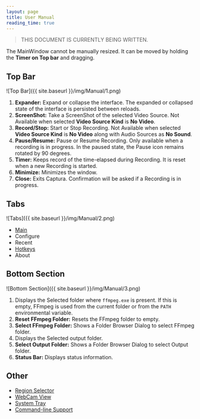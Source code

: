 ```yaml
---
layout: page
title: User Manual
reading_time: true
---
```


> THIS DOCUMENT IS CURRENTLY BEING WRITTEN.

The MainWindow cannot be manually resized.
It can be moved by holding the **Timer on Top bar** and dragging.

## Top Bar
![Top Bar]({{ site.baseurl }}/img/Manual/1.png)

1. **Expander:** Expand or collapse the interface.
  The expanded or collapsed state of the interface is persisted between reloads.
2. **ScreenShot:** Take a ScreenShot of the selected Video Source.
  Not Available when selected **Video Source Kind** is **No Video**.
3. **Record/Stop:** Start or Stop Recording.
  Not Available when selected **Video Source Kind** is **No Video** along with Audio Sources as **No Sound**.
4. **Pause/Resume:** Pause or Resume Recording.
  Only available when a recording is in progress.
  In the paused state, the Pause icon remains rotated by 90 degrees.
5. **Timer:** Keeps record of the time-elapsed during Recording.
  It is reset when a new Recording is started.
6. **Minimize:** Minimizes the window.
7. **Close:** Exits Captura. Confirmation will be asked if a Recording is in progress.

## Tabs
![Tabs]({{ site.baseurl }}/img/Manual/2.png)

- [Main](main.html)
- Configure
- Recent
- [Hotkeys](hotkeys.html)
- About

## Bottom Section
![Bottom Section]({{ site.baseurl }}/img/Manual/3.png)

1. Displays the Selected folder where `ffmpeg.exe` is present. If this is empty, FFmpeg is used from the current folder or from the `PATH` environmental variable.
2. **Reset FFmpeg Folder:** Resets the FFmpeg folder to empty.
3. **Select FFmpeg Folder:** Shows a Folder Browser Dialog to select FFmpeg folder.
4. Displays the Selected output folder.
5. **Select Output Folder:** Shows a Folder Browser Dialog to select Output folder.
6. **Status Bar:** Displays status information.

## Other
- [Region Selector](region.html)
- [WebCam View](webcam.html)
- [System Tray](tray.html)
- [Command-line Support](cmdline.html)